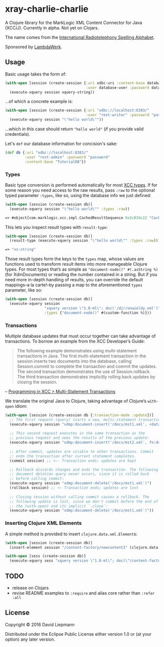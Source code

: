 # xray-charlie-charlie

A Clojure library for the MarkLogic XML Content Connector for Java (XCC/J). Currently in alpha. Not yet on Clojars.

The name comes from the [International Radiotelephony Spelling Alphabet](https://en.wikipedia.org/wiki/NATO_phonetic_alphabet).

Sponsored by [LambdaWerk](https://lambdawerk.com/home).

## Usage

Basic usage takes the form of:
``` clojure
(with-open [session (create-session {:uri xdbc-uri :content-base database-name
                                     :user database-user :password database-pwd})]
  (execute-xquery session xquery-string))
```
...of which a concrete example is:
``` clojure
(with-open [session (create-session {:uri "xdbc://localhost:8383/"
                                     :user "rest-writer" :password "password"})]
  (execute-xquery session "\"hello world\""))
```
...which in this case should return `"hello world"` (if you provide valid credentials).

Let's `def` our database information for concision's sake:
``` clojure
(def db {:uri "xdbc://localhost:8383/"
         :user "rest-admin" :password "password"
         :content-base "TutorialDB"})
```

### Types
Basic type conversion is performed automatically for most [XCC types](https://docs.marklogic.com/javadoc/xcc/com/marklogic/xcc/types/package-summary.html). If for some reason you need access to the raw results, pass `:raw` to the optional typed parameter `:types`, like so, using the database info we just defined:
``` clojure
(with-open [session (create-session db)]
  (execute-xquery session "\"hello world\"" :types :raw))

=> #object[com.marklogic.xcc.impl.CachedResultSequence 0x2c034c22 "CachedResultSequence: size=1, closed=false, cursor=-1"]
```

This lets you inspect result types with `result-type`:
``` clojure
(with-open [session (create-session db)]
  (result-type (execute-xquery session "\"hello world\"" :types :raw)))

=> "xs:string"
```

Those result types form the keys to the `types` map, whose values are functions used to transform result items into more manageable Clojure types. For most types that’s as simple as `"document-node()" #(.asString %)` (for XdmDocuments) or reading the number contained in a string. But if you need more in-depth handling of results, you can override the default mappings–a la carte!–by passing a map to the aforementioned `types` parameter, like so:

``` clojure
(with-open [session (create-session db)]
  (execute-xquery session
                  "xquery version \"1.0-ml\"; doc('/dir/unwieldy.xml')"
                  :types {"document-node()" #(custom-function %)}))
```

### Transactions

Multiple database updates that must occur together can take advantage of transactions. To borrow an example from the XCC Developer’s Guide:

>The following example demonstrates using multi-statement transactions in Java. The first multi-statement transaction in the session inserts two documents into the database, calling Session.commit to complete the transaction and commit the updates. The second transaction demonstrates the use of Session.rollback. The third transaction demonstrates implicitly rolling back updates by closing the session.

– [Programming in XCC > Multi-Statement Transactions](https://docs.marklogic.com/guide/xcc/concepts#id_35788)

We translate the original Java to Clojure, taking advantage of Clojure’s `with-open` idiom:

``` clojure
(with-open [session (create-session db {:transaction-mode :update})]
  ;; The first request (query) starts a new, multi-statement transaction:
  (execute-xquery session "xdmp:document-insert('/docs/mst1.xml', <data><stuff/></data>)")
  
  ;; This second request executes in the same transaction as the
  ;; previous request and sees the results of the previous update:
  (execute-xquery session "xdmp:document-insert('/docs/mst2.xml', fn:doc(\"/docs/mst1.xml\"));)")
  
  ;; After commit, updates are visible to other transactions. Commit
  ;; ends the transaction after current statement completes.
  (commit session) ;; <—- Transaction ends; updates are kept

  ;; Rollback discards changes and ends the transaction. The following
  ;; document deletion query never occurs, since it is rolled back
  ;; before calling commit:
  (execute-xquery session "xdmp:document-delete('/docs/mst1.xml')")
  (rollback session) ;; <– Transaction ends; updates are lost
  
  ;; Closing session without calling commit causes a rollback. The
  ;; following update is lost, since we don't commit before the end of
  ;; the (with-open) and its implicit `.close`:
  (execute-xquery session "xdmp:document-delete('/docs/mst1.xml')"))
```

### Inserting Clojure XML Elements

A simple method is provided to insert `clojure.data.xml.Element`s:

``` clojure
(with-open [session (create-session db)]
  (insert-element session "/content-factory/newcontent3" (clojure.data.xml/element :foo)))

(with-open [sess (create-session db)]
  (execute-xquery sess "xquery version \"1.0-ml\"; doc(\"/content-factory/newcontent3\")"))
```

## TODO
  - release on Clojars
  - revise README examples to `:require` and alias core rather than `:refer :all`

## License

Copyright © 2016 David Liepmann

Distributed under the Eclipse Public License either version 1.0 or (at
your option) any later version.
